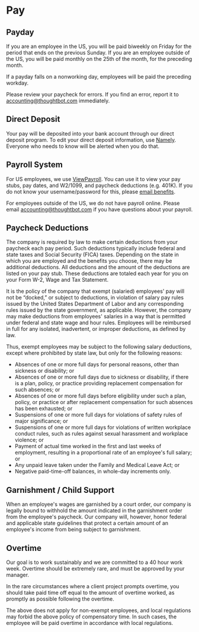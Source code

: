 # Pay

## Payday

If you are an employee in the US, you will be paid biweekly on Friday for the period that ends on the previous Sunday. If you are an employee outside of the US, you will be paid monthly on the 25th of the month, for the preceding month.

If a payday falls on a nonworking day, employees will be paid the preceding workday.

Please review your paycheck for errors. If you find an error, report it to [accounting@thoughtbot.com](mailto:accounting@thoughtbot.com) immediately.

## Direct Deposit

Your pay will be deposited into your bank account through our direct deposit program. To edit your direct deposit information, use [Namely][namely]. Everyone who needs to know will be alerted when you do that.

## Payroll System

For US employees, we use [ViewPayroll][viewpayroll-link]. You can use it to view your pay stubs, pay dates, and W2/1099, and paycheck deductions (e.g. 401K). If you do not know your username/password for this, please [email benefits](mailto:benefits@thoughtbot.com).

For employees outside of the US, we do not have payroll online. Please email [accounting@thoughtbot.com](mailto:accounting@thoughtbot.com) if you have questions about your payroll.

## Paycheck Deductions

The company is required by law to make certain deductions from your paycheck each pay period. Such deductions typically include federal and state taxes and Social Security (FICA) taxes. Depending on the state in which you are employed and the benefits you choose, there may be additional deductions. All deductions and the amount of the deductions are listed on your pay stub. These deductions are totaled each year for you on your Form W-2, Wage and Tax Statement.

It is the policy of the company that exempt (salaried) employees' pay will not be “docked,” or subject to deductions, in violation of salary pay rules issued by the United States Department of Labor and any corresponding rules issued by the state government, as applicable. However, the company may make deductions from employees' salaries in a way that is permitted under federal and state wage and hour rules. Employees will be reimbursed in full for any isolated, inadvertent, or improper deductions, as defined by law.

Thus, exempt employees may be subject to the following salary deductions, except where prohibited by state law, but only for the following reasons:

* Absences of one or more full days for personal reasons, other than sickness or disability; or
* Absences of one or more full days due to sickness or disability, if there is a plan, policy, or practice providing replacement compensation for such absences; or
* Absences of one or more full days before eligibility under such a plan, policy, or practice or after replacement compensation for such absences has been exhausted; or
* Suspensions of one or more full days for violations of safety rules of major significance; or
* Suspensions of one or more full days for violations of written workplace conduct rules, such as rules against sexual harassment and workplace violence; or
* Payment of actual time worked in the first and last weeks of employment, resulting in a proportional rate of an employee's full salary; or
* Any unpaid leave taken under the Family and Medical Leave Act; or
* Negative paid-time-off balances, in whole-day increments only.

## Garnishment / Child Support

When an employee's wages are garnished by a court order, our company is legally bound to withhold the amount indicated in the garnishment order from the employee's paycheck. Our company will, however, honor federal and applicable state guidelines that protect a certain amount of an employee's income from being subject to garnishment.

## Overtime

Our goal is to work sustainably and we are committed to a 40 hour work week. Overtime should be extremely rare, and must be approved by your manager.

In the rare circumstances where a client project prompts overtime, you should take paid time off equal to the amount of overtime worked, as promptly as possible following the overtime.

The above does not apply for non-exempt employees, and local regulations may forbid the above policy of compensatory time. In such cases, the employee will be paid overtime in accordance with local regulations.

[namely]: https://thoughtbot.namely.com
[viewpayroll-link]: https://www.viewpayroll.com/SPF/Login/Auth.aspx
